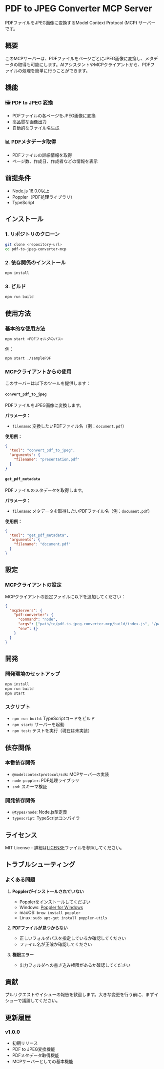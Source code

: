 # PDF to JPEG Converter MCP Server

PDFファイルをJPEG画像に変換するModel Context Protocol (MCP) サーバーです。

## 概要

このMCPサーバーは、PDFファイルをページごとにJPEG画像に変換し、メタデータの取得も可能にします。AIアシスタントやMCPクライアントから、PDFファイルの処理を簡単に行うことができます。

## 機能

### 🖼️ PDF to JPEG 変換
- PDFファイルの各ページをJPEG画像に変換
- 高品質な画像出力
- 自動的なファイル名生成

### 📊 PDFメタデータ取得
- PDFファイルの詳細情報を取得
- ページ数、作成日、作成者などの情報を表示

## 前提条件

- Node.js 18.0.0以上
- Poppler（PDF処理ライブラリ）
- TypeScript

## インストール

### 1. リポジトリのクローン
```bash
git clone <repository-url>
cd pdf-to-jpeg-converter-mcp
```

### 2. 依存関係のインストール
```bash
npm install
```

### 3. ビルド
```bash
npm run build
```

## 使用方法

### 基本的な使用方法

```bash
npm start <PDFフォルダのパス>
```

例：
```bash
npm start ./samplePDF
```

### MCPクライアントからの使用

このサーバーは以下のツールを提供します：

#### `convert_pdf_to_jpeg`
PDFファイルをJPEG画像に変換します。

**パラメータ：**
- `filename`: 変換したいPDFファイル名（例：`document.pdf`）

**使用例：**
```json
{
  "tool": "convert_pdf_to_jpeg",
  "arguments": {
    "filename": "presentation.pdf"
  }
}
```

#### `get_pdf_metadata`
PDFファイルのメタデータを取得します。

**パラメータ：**
- `filename`: メタデータを取得したいPDFファイル名（例：`document.pdf`）

**使用例：**
```json
{
  "tool": "get_pdf_metadata",
  "arguments": {
    "filename": "document.pdf"
  }
}
```

## 設定

### MCPクライアントの設定

MCPクライアントの設定ファイルに以下を追加してください：

```json
{
  "mcpServers": {
    "pdf-converter": {
      "command": "node",
      "args": ["path/to/pdf-to-jpeg-converter-mcp/build/index.js", "/path/to/pdf/folder"],
      "env": {}
    }
  }
}
```

## 開発

### 開発環境のセットアップ
```bash
npm install
npm run build
npm start
```

### スクリプト
- `npm run build`: TypeScriptコードをビルド
- `npm start`: サーバーを起動
- `npm test`: テストを実行（現在は未実装）

## 依存関係

### 本番依存関係
- `@modelcontextprotocol/sdk`: MCPサーバーの実装
- `node-poppler`: PDF処理ライブラリ
- `zod`: スキーマ検証

### 開発依存関係
- `@types/node`: Node.js型定義
- `typescript`: TypeScriptコンパイラ

## ライセンス

MIT License - 詳細は[LICENSE](LICENSE)ファイルを参照してください。

## トラブルシューティング

### よくある問題

1. **Popplerがインストールされていない**
   - Popplerをインストールしてください
   - Windows: [Poppler for Windows](https://github.com/oschwartz10612/poppler-windows/releases)
   - macOS: `brew install poppler`
   - Linux: `sudo apt-get install poppler-utils`

2. **PDFファイルが見つからない**
   - 正しいフォルダパスを指定しているか確認してください
   - ファイル名が正確か確認してください

3. **権限エラー**
   - 出力フォルダへの書き込み権限があるか確認してください

## 貢献

プルリクエストやイシューの報告を歓迎します。大きな変更を行う前に、まずイシューで議論してください。

## 更新履歴

### v1.0.0
- 初期リリース
- PDF to JPEG変換機能
- PDFメタデータ取得機能
- MCPサーバーとしての基本機能
